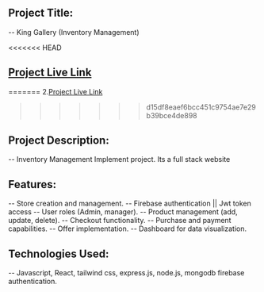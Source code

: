 ## Project Title: 
-- King Gallery (Inventory Management)

<<<<<<< HEAD
## [Project Live Link](https://whimsical-pothos-99bd8a.netlify.app/) 
=======
2.[Project Live Link](https://whimsical-pothos-99bd8a.netlify.app/) 
>>>>>>> d15df8eaef6bcc451c9754ae7e29b39bce4de898

## Project Description:
-- Inventory Management Implement project. Its a full stack website

## Features:
-- Store creation and management.
-- Firebase authentication || Jwt token access
-- User roles (Admin, manager).
-- Product management (add, update, delete).
-- Checkout functionality.
-- Purchase and payment capabilities.
-- Offer implementation.
-- Dashboard for data visualization.


## Technologies Used:
-- Javascript, React, tailwind css, express.js, node.js, mongodb firebase authentication.

